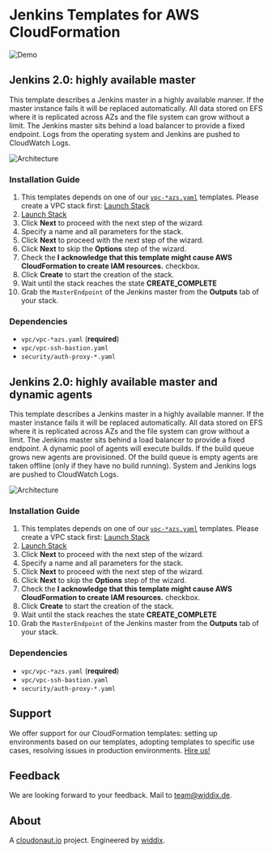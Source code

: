 # Jenkins Templates for AWS CloudFormation

![Demo](./demo.gif?raw=true "Demo")

## Jenkins 2.0: highly available master
This template describes a Jenkins master in a highly available manner. If the master instance fails it will be replaced automatically. All data stored on EFS where it is replicated across AZs and the file system can grow without a limit. The Jenkins master sits behind a load balancer to provide a fixed endpoint. Logs from the operating system and Jenkins are pushed to CloudWatch Logs.

![Architecture](./jenkins2-ha.png?raw=true "Architecture")

### Installation Guide
1. This templates depends on one of our [`vpc-*azs.yaml`](../vpc/) templates. Please create a VPC stack first: <a href="https://console.aws.amazon.com/cloudformation/home#/stacks/new?stackName=vpc-2azs&templateURL=https://s3-eu-west-1.amazonaws.com/widdix-aws-cf-templates/vpc/vpc-2azs.yaml">Launch Stack</a>
1. <a href="https://console.aws.amazon.com/cloudformation/home#/stacks/new?stackName=jenkins2-ha&templateURL=https://s3-eu-west-1.amazonaws.com/widdix-aws-cf-templates/jenkins/jenkins2-ha.yaml">Launch Stack</a>
1. Click **Next** to proceed with the next step of the wizard.
1. Specify a name and all parameters for the stack.
1. Click **Next** to proceed with the next step of the wizard.
1. Click **Next** to skip the **Options** step of the wizard.
1. Check the **I acknowledge that this template might cause AWS CloudFormation to create IAM resources.** checkbox.
1. Click **Create** to start the creation of the stack.
1. Wait until the stack reaches the state **CREATE_COMPLETE**
1. Grab the `MasterEndpoint` of the Jenkins master from the **Outputs** tab of your stack.

### Dependencies
* `vpc/vpc-*azs.yaml` (**required**)
* `vpc/vpc-ssh-bastion.yaml`
* `security/auth-proxy-*.yaml`

## Jenkins 2.0: highly available master and dynamic agents
This template describes a Jenkins master in a highly available manner. If the master instance fails it will be replaced automatically. All data stored on EFS where it is replicated across AZs and the file system can grow without a limit. The Jenkins master sits behind a load balancer to provide a fixed endpoint. A dynamic pool of agents will execute builds. If the build queue grows new agents are provisioned. Of the build queue is empty agents are taken offline (only if they have no build running). System and Jenkins logs are pushed to CloudWatch Logs.

![Architecture](./jenkins2-ha-agents.png?raw=true "Architecture")

### Installation Guide
1. This templates depends on one of our [`vpc-*azs.yaml`](../vpc/) templates. Please create a VPC stack first: <a href="https://console.aws.amazon.com/cloudformation/home#/stacks/new?stackName=vpc-2azs&templateURL=https://s3-eu-west-1.amazonaws.com/widdix-aws-cf-templates/vpc/vpc-2azs.yaml">Launch Stack</a>
1. <a href="https://console.aws.amazon.com/cloudformation/home#/stacks/new?stackName=jenkins2-ha-agents&templateURL=https://s3-eu-west-1.amazonaws.com/widdix-aws-cf-templates/jenkins/jenkins2-ha-agents.yaml">Launch Stack</a>
1. Click **Next** to proceed with the next step of the wizard.
1. Specify a name and all parameters for the stack.
1. Click **Next** to proceed with the next step of the wizard.
1. Click **Next** to skip the **Options** step of the wizard.
1. Check the **I acknowledge that this template might cause AWS CloudFormation to create IAM resources.** checkbox.
1. Click **Create** to start the creation of the stack.
1. Wait until the stack reaches the state **CREATE_COMPLETE**
1. Grab the `MasterEndpoint` of the Jenkins master from the **Outputs** tab of your stack.

### Dependencies
* `vpc/vpc-*azs.yaml` (**required**)
* `vpc/vpc-ssh-bastion.yaml`
* `security/auth-proxy-*.yaml`

## Support
We offer support for our CloudFormation templates: setting up environments based on our templates, adopting templates to specific use cases, resolving issues in production environments. [Hire us!](https://widdix.net/)

## Feedback
We are looking forward to your feedback. Mail to [team@widdix.de](mailto:team@widdix.de).

## About
A [cloudonaut.io](https://cloudonaut.io/templates-for-aws-cloudformation/) project. Engineered by [widdix](https://widdix.net).
